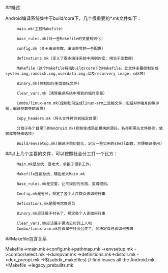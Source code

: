 
##概述


Android编译系统集中于build/core下，几个很重要的*.mk文件如下：

         main.mk(主控Makefile)

         base_rules.mk(对一些Makefile的变量规则化)

         config.mk（关于编译参数、编译命令的一些配置）

         definations.mk（定义了很多编译系统中用到的宏，相当于函数库）

         Makefile（这个Makefile特指build/core下的Makefile，此文件主要控制生成system.img,ramdisk.img,userdata.img,以及recorvery image，sdk等）

         Binary.mk(控制如何生成目标文件)

         Clear_vars.mk（清除编译系统中用到的临时变量）

         Combo/linux-arm.mk(控制如何生成linux-arm二进制文件，包括ARM相关的编译器，编译参数等的设置)

         Copy_headers.mk（将头文件拷贝到指定目录）

         分散于各个目录下的Android.mk(控制生成局部模块的源码，名称所需头文件路径，依赖库等特殊选项)

         Build/envsetup.mk(编译环境初始化，定义一些实用的shell函数，方便编译使用)

##以上几个主要的文件，可以按照社会分工打一个比方：

         Main.mk是总统，是老大，承担了很多工作。

         Makefile是副总统，辅佐老大Main.mk

         Base_rules.mk是交警，让不规则的东西，变得规则。

         Config.mk是省长，规定了各个人民群众该如何行事

         Definations.mk是图书馆管理员

         Binary.mk应该属于村长了，规定每个人该如何行事

         Clear_vars.mk应该属于保洁公司的工人吧
         Combo/linux-arm.mk应该属于社会公民了，他决定自己该如何去做

##Makefile包含关系

Makefile->main.mk->config.mk->pathmap.mk
                            ->envsetup.mk
                            ->combo/select.mk
                            ->dumpvar.mk
                  ->definitions.mk->distdir.mk
                  ->dex_preopt.mk
                  ->$(subdir_makefiles) // find leaves all the Android.mk
                  ->Makefile
                  ->legacy_prebuilts.mk
